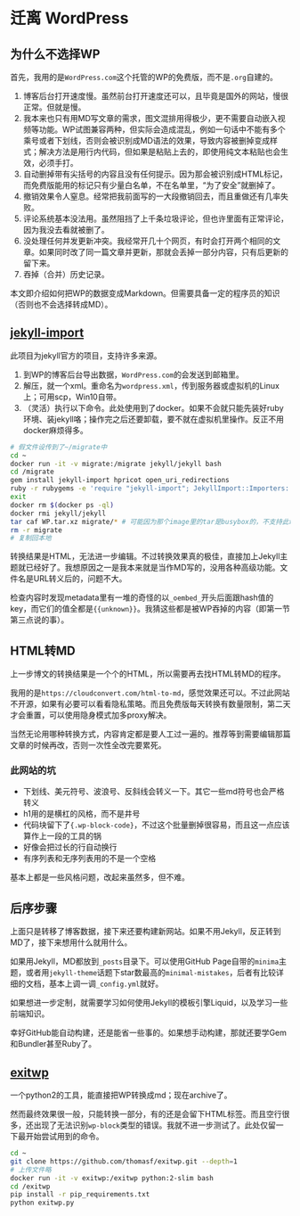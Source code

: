 # 迁离 WordPress

## 为什么不选择WP

首先，我用的是`WordPress.com`这个托管的WP的免费版，而不是`.org`自建的。

1. 博客后台打开速度慢。虽然前台打开速度还可以，且毕竟是国外的网站，慢很正常。但就是慢。
2. 我本来也只有用MD写文章的需求，图文混排用得极少，更不需要自动嵌入视频等功能。WP试图兼容两种，但实际会造成混乱，例如一句话中不能有多个乘号或者下划线，否则会被识别成MD语法的效果，导致内容被删掉变成样式；解决方法是用行内代码，但如果是粘贴上去的，即使用纯文本粘贴也会生效，必须手打。
3. 自动删掉带有尖括号的内容且没有任何提示。因为那会被识别成HTML标记，而免费版能用的标记只有少量白名单，不在名单里，“为了安全”就删掉了。
4. 撤销效果令人窒息。经常把我前面写的一大段撤销回去，而且重做还有几率失败。
5. 评论系统基本没法用。虽然阻挡了上千条垃圾评论，但也许里面有正常评论，因为我没去看就被删了。
6. 没处理任何并发更新冲突。我经常开几十个网页，有时会打开两个相同的文章。如果同时改了同一篇文章并更新，那就会丢掉一部分内容，只有后更新的留下来。
7. 吞掉（合并）历史记录。

本文即介绍如何把WP的数据变成Markdown。但需要具备一定的程序员的知识（否则也不会选择转成MD）。

## [jekyll-import](https://import.jekyllrb.com/)

此项目为jekyll官方的项目，支持许多来源。

1. 到WP的博客后台导出数据，`WordPress.com`的会发送到邮箱里。
2. 解压，就一个xml。重命名为`wordpress.xml`，传到服务器或虚拟机的Linux上；可用scp，Win10自带。
3. （灵活）执行以下命令。此处使用到了docker。如果不会就只能先装好ruby环境、装jekyll咯；操作完之后还要卸载，要不就在虚拟机里操作。反正不用docker麻烦得多。

```bash
# 假文件设传到了~/migrate中
cd ~
docker run -it -v migrate:/migrate jekyll/jekyll bash
cd /migrate
gem install jekyll-import hpricot open_uri_redirections
ruby -r rubygems -e 'require "jekyll-import"; JekyllImport::Importers::WordpressDotCom.run()'
exit
docker rm $(docker ps -ql)
docker rmi jekyll/jekyll
tar caf WP.tar.xz migrate/* # 可能因为那个image里的tar是busybox的，不支持此命令
rm -r migrate
# 复制回本地
```

转换结果是HTML，无法进一步编辑。不过转换效果真的极佳，直接加上Jekyll主题就已经好了。我想原因之一是我本来就是当作MD写的，没用各种高级功能。文件名是URL转义后的，问题不大。

检查内容时发现metadata里有一堆的奇怪的以`_oembed_`开头后面跟hash值的key，而它们的值全都是`{{unknown}}`。我猜这些都是被WP吞掉的内容（即第一节第三点说的事）。

## HTML转MD

上一步博文的转换结果是一个个的HTML，所以需要再去找HTML转MD的程序。

我用的是`https://cloudconvert.com/html-to-md`，感觉效果还可以。不过此网站不开源，如果有必要可以看看隐私策略。而且免费版每天转换有数量限制，第二天才会重置，可以使用隐身模式加多proxy解决。

当然无论用哪种转换方式，内容肯定都是要人工过一遍的。推荐等到需要编辑那篇文章的时候再改，否则一次性全改完要累死。

### 此网站的坑

* 下划线、美元符号、波浪号、反斜线会转义一下。其它一些md符号也会严格转义
* h1用的是横杠的风格，而不是井号
* 代码块留下了`{.wp-block-code}`，不过这个批量删掉很容易，而且这一点应该算作上一段的工具的锅
* 好像会把过长的行自动换行
* 有序列表和无序列表用的不是一个空格

基本上都是一些风格问题，改起来虽然多，但不难。

## 后序步骤

上面只是转移了博客数据，接下来还要构建新网站。如果不用Jekyll，反正转到MD了，接下来想用什么就用什么。

如果用Jekyll，MD都放到`_posts`目录下。可以使用GitHub Page自带的`minima`主题，或者用`jekyll-theme`话题下star数最高的`minimal-mistakes`，后者有比较详细的文档，基本上调一调`_config.yml`就好。

如果想进一步定制，就需要学习如何使用Jekyll的模板引擎Liquid，以及学习一些前端知识。

幸好GitHub能自动构建，还是能省一些事的。如果想手动构建，那就还要学Gem和Bundler甚至Ruby了。

## [exitwp](https://github.com/thomasf/exitwp)

一个python2的工具，能直接把WP转换成md；现在archive了。

然而最终效果很一般，只能转换一部分，有的还是会留下HTML标签。而且空行很多，还出现了无法识别`wp-block`类型的错误。我就不进一步测试了。此处仅留一下最开始尝试用到的命令。

```bash
cd ~
git clone https://github.com/thomasf/exitwp.git --depth=1
# 上传文件略
docker run -it -v exitwp:/exitwp python:2-slim bash
cd /exitwp
pip install -r pip_requirements.txt
python exitwp.py
```
